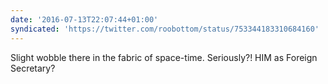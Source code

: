 ```yaml
---
date: '2016-07-13T22:07:44+01:00'
syndicated: 'https://twitter.com/roobottom/status/753344183310684160'
---
```

Slight wobble there in the fabric of space-time. Seriously?! HIM as Foreign Secretary?
